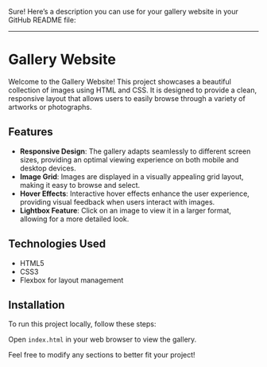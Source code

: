 Sure! Here’s a description you can use for your gallery website in your GitHub README file:

---

# Gallery Website

Welcome to the Gallery Website! This project showcases a beautiful collection of images using HTML and CSS. It is designed to provide a clean, responsive layout that allows users to easily browse through a variety of artworks or photographs.

## Features

- **Responsive Design**: The gallery adapts seamlessly to different screen sizes, providing an optimal viewing experience on both mobile and desktop devices.
- **Image Grid**: Images are displayed in a visually appealing grid layout, making it easy to browse and select.
- **Hover Effects**: Interactive hover effects enhance the user experience, providing visual feedback when users interact with images.
- **Lightbox Feature**: Click on an image to view it in a larger format, allowing for a more detailed look.

## Technologies Used

- HTML5
- CSS3
- Flexbox for layout management

## Installation

To run this project locally, follow these steps:

 Open `index.html` in your web browser to view the gallery.


Feel free to modify any sections to better fit your project!
